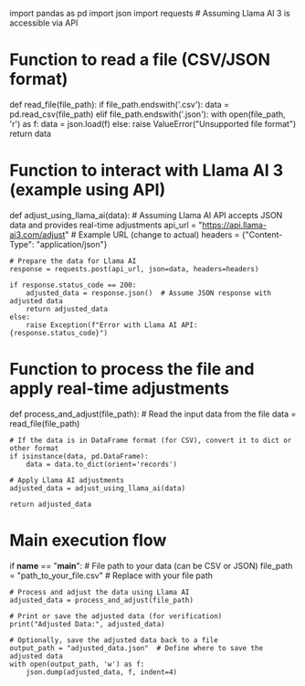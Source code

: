 import pandas as pd
import json
import requests  # Assuming Llama AI 3 is accessible via API

# Function to read a file (CSV/JSON format)
def read_file(file_path):
    if file_path.endswith('.csv'):
        data = pd.read_csv(file_path)
    elif file_path.endswith('.json'):
        with open(file_path, 'r') as f:
            data = json.load(f)
    else:
        raise ValueError("Unsupported file format")
    return data

# Function to interact with Llama AI 3 (example using API)
def adjust_using_llama_ai(data):
    # Assuming Llama AI API accepts JSON data and provides real-time adjustments
    api_url = "https://api.llama-ai3.com/adjust"  # Example URL (change to actual)
    headers = {"Content-Type": "application/json"}
    
    # Prepare the data for Llama AI
    response = requests.post(api_url, json=data, headers=headers)
    
    if response.status_code == 200:
        adjusted_data = response.json()  # Assume JSON response with adjusted data
        return adjusted_data
    else:
        raise Exception(f"Error with Llama AI API: {response.status_code}")

# Function to process the file and apply real-time adjustments
def process_and_adjust(file_path):
    # Read the input data from the file
    data = read_file(file_path)
    
    # If the data is in DataFrame format (for CSV), convert it to dict or other format
    if isinstance(data, pd.DataFrame):
        data = data.to_dict(orient='records')
    
    # Apply Llama AI adjustments
    adjusted_data = adjust_using_llama_ai(data)
    
    return adjusted_data

# Main execution flow
if __name__ == "__main__":
    # File path to your data (can be CSV or JSON)
    file_path = "path_to_your_file.csv"  # Replace with your file path
    
    # Process and adjust the data using Llama AI
    adjusted_data = process_and_adjust(file_path)
    
    # Print or save the adjusted data (for verification)
    print("Adjusted Data:", adjusted_data)

    # Optionally, save the adjusted data back to a file
    output_path = "adjusted_data.json"  # Define where to save the adjusted data
    with open(output_path, 'w') as f:
        json.dump(adjusted_data, f, indent=4)
